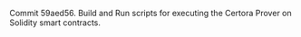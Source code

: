 Commit 59aed56.                    Build and Run scripts for executing the Certora Prover on Solidity smart contracts.